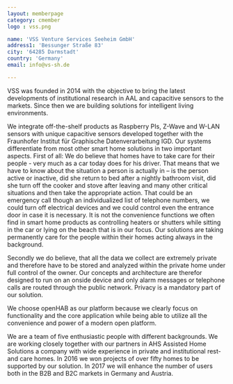 ```yaml
---
layout: memberpage
category: cmember
logo : vss.png

name: 'VSS Venture Services Seeheim GmbH'
address1: 'Bessunger Straße 83'
city: '64285 Darmstadt'
country: 'Germany'
email: info@vs-sh.de

---
```


VSS was founded in 2014 with the objective to bring the latest developments of institutional research in AAL and capacitive sensors to the markets. Since then we are building solutions for intelligent living environments.

<!--more-->

 We integrate off-the-shelf products as Raspberry PIs, Z-Wave and W-LAN sensors with unique capacitive sensors developed together with the Fraunhofer Institut für Graphische Datenverarbeitung IGD. Our systems differentiate from most other smart home solutions in two important aspects. First of all: We do believe that homes have to take care for their people - very much as a car today does for his driver. That means that we have to know about the situation a person is actually in – is the person active or inactive, did she return to bed after a nightly bathroom visit, did she turn off the cooker and stove after leaving and many other critical situations and then take the appropriate action. That could be an emergency call though an individualized list of telephone numbers, we could turn off electrical devices and we could control even the entrance door in case it is necessary. It is not the convenience functions we often find in smart home products as controlling heaters or shutters while sitting in the car or lying on the beach that is in our focus. Our solutions are taking permanently care for the people within their homes acting always in the background.

Secondly we do believe, that all the data we collect are extremely private and therefore have to be stored and analyzed within the private home under full control of the owner. Our concepts and architecture are therefor designed to run on an onside device and only alarm messages or telephone calls are routed through the public network. Privacy is a mandatory part of our solution.

We choose openHAB as our platform because we clearly focus on functionality and the core application while being able to utilize all the convenience and power of a modern open platform. 

We are a team of five enthusiastic people with different backgrounds. We are working closely together with our partners in AHS Assisted Home Solutions a company with wide experience in private and institutional rest- and care homes. In 2016 we won projects of over fifty homes to be supported by our solution. In 2017 we will enhance the number of users both in the B2B and B2C markets in Germany and Austria.
